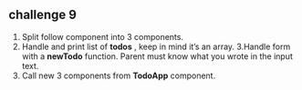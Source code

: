 ## challenge 9
1. Split follow component into 3 components.
2. Handle and print list of **todos** , keep in mind it’s an array.
3.Handle form with a **newTodo** function. Parent must know what you wrote in the input text.
4. Call new 3 components from **TodoApp** component.
